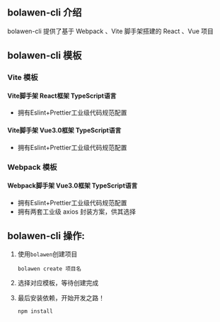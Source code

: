 ## bolawen-cli 介绍

bolawen-cli 提供了基于 Webpack 、Vite 脚手架搭建的 React 、Vue 项目

## bolawen-cli 模板

### Vite 模板

#### Vite脚手架 React框架 TypeScript语言

- 拥有Eslint+Prettier工业级代码规范配置

#### Vite脚手架 Vue3.0框架 TypeScript语言

- 拥有Eslint+Prettier工业级代码规范配置

### Webpack 模板

#### Webpack脚手架 Vue3.0框架 TypeScript语言

- 拥有Eslint+Prettier工业级代码规范配置
- 拥有两套工业级 axios 封装方案，供其选择

## bolawen-cli 操作:

1. 使用`bolawen`创建项目

    ```
    bolawen create 项目名
    ```

2. 选择对应模板，等待创建完成

3. 最后安装依赖，开始开发之路！

    ```
    npm install
    ```